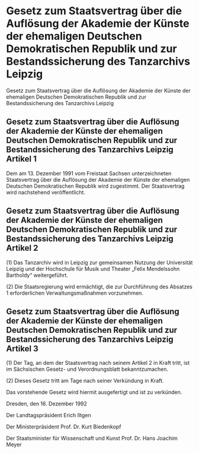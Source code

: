 # Gesetz zum Staatsvertrag über die Auflösung der Akademie der Künste der ehemaligen Deutschen Demokratischen Republik und zur Bestandssicherung des Tanzarchivs Leipzig

Gesetz zum Staatsvertrag über die Auflösung der Akademie der Künste der ehemaligen Deutschen Demokratischen Republik und zur Bestandssicherung des Tanzarchivs Leipzig

## Gesetz zum Staatsvertrag über die Auflösung der Akademie der Künste der ehemaligen Deutschen Demokratischen Republik und zur Bestandssicherung des Tanzarchivs Leipzig Artikel 1

Dem am 13. Dezember 1991 vom Freistaat Sachsen unterzeichneten 
        Staatsvertrag über die Auflösung der Akademie der Künste der ehemaligen Deutschen Demokratischen Republik wird zugestimmt. Der Staatsvertrag wird nachstehend veröffentlicht.


## Gesetz zum Staatsvertrag über die Auflösung der Akademie der Künste der ehemaligen Deutschen Demokratischen Republik und zur Bestandssicherung des Tanzarchivs Leipzig Artikel 2

(1) Das Tanzarchiv wird in Leipzig zur gemeinsamen Nutzung der Universität Leipzig und der Hochschule für Musik und Theater „Felix Mendelssohn Bartholdy“ weitergeführt.

(2) Die Staatsregierung wird ermächtigt, die zur Durchführung des Absatzes 1 erforderlichen Verwaltungsmaßnahmen vorzunehmen.


## Gesetz zum Staatsvertrag über die Auflösung der Akademie der Künste der ehemaligen Deutschen Demokratischen Republik und zur Bestandssicherung des Tanzarchivs Leipzig Artikel 3

(1) Der Tag, an dem der Staatsvertrag nach seinem Artikel 2 in Kraft tritt, ist im Sächsischen Gesetz- und Verordnungsblatt bekanntzumachen.

(2) Dieses Gesetz tritt am Tage nach seiner Verkündung in Kraft.

Das vorstehende Gesetz wird hiermit ausgefertigt und ist zu verkünden.

Dresden, den 16. Dezember 1992

Der Landtagspräsident 
         Erich Iltgen

Der Ministerpräsident 
         Prof. Dr. Kurt Biedenkopf

Der Staatsminister 
         für Wissenschaft und Kunst 
         Prof. Dr. Hans Joachim Meyer

